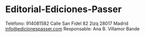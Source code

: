 # Editorial-Ediciones-Passer
Teléfono: 914081582
Calle San Fidel 82 2izq
28017 Madrid
info@edicionespasser.com
Responsable: Ana B. Villamor Bande
